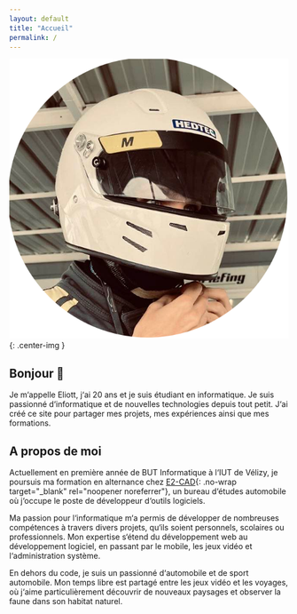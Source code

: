 ```yaml
---
layout: default
title: "Accueil"
permalink: /
---
```


![Photo](assets/img/logo.png){: .center-img }

## Bonjour :wave:

Je m&lsquo;appelle Eliott, j&lsquo;ai 20 ans et je suis étudiant en informatique. Je suis passionné d&lsquo;informatique et de nouvelles technologies depuis tout petit. J&lsquo;ai créé ce site pour partager mes projets, mes expériences ainsi que mes formations.

## A propos de moi

Actuellement en première année de BUT Informatique à l&lsquo;IUT de Vélizy, je poursuis ma formation en alternance chez [E2-CAD](https://www.e2-cad.com/){: .no-wrap target="_blank" rel="noopener noreferrer"}, un bureau d&lsquo;études automobile où j&lsquo;occupe le poste de développeur d&lsquo;outils logiciels.

Ma passion pour l&lsquo;informatique m&lsquo;a permis de développer de nombreuses compétences à travers divers projets, qu&lsquo;ils soient personnels, scolaires ou professionnels. Mon expertise s&lsquo;étend du développement web au développement logiciel, en passant par le mobile, les jeux vidéo et l&lsquo;administration système.

En dehors du code, je suis un passionné d&lsquo;automobile et de sport automobile. Mon temps libre est partagé entre les jeux vidéo et les voyages, où j&lsquo;aime particulièrement découvrir de nouveaux paysages et observer la faune dans son habitat naturel.
